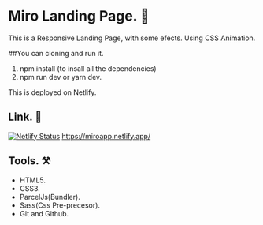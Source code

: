 # Miro Landing Page. 🚀

This is a Responsive Landing Page, with some efects. Using CSS Animation.

##You can cloning and run it.

1. npm install (to insall all the dependencies)
2. npm run dev or yarn dev.

This is deployed on Netlify.

## Link. 🔗

[![Netlify Status](https://api.netlify.com/api/v1/badges/95620cc7-6a28-435c-9b51-b270ff6612b9/deploy-status)](https://app.netlify.com/sites/miroapp/deploys)
https://miroapp.netlify.app/

## Tools. ⚒️

- HTML5.
- CSS3.
- ParcelJs(Bundler).
- Sass(Css Pre-precesor).
- Git and Github.
